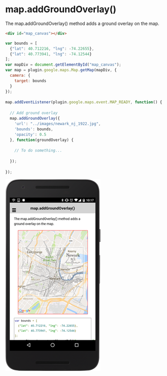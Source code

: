 # map.addGroundOverlay()

The map.addGroundOverlay() method adds a ground overlay on the map.

```html
<div id="map_canvas"></div>
```

```js
var bounds = [
  {"lat": 40.712216, "lng": -74.22655},
  {"lat": 40.773941, "lng": -74.12544}
];
var mapDiv = document.getElementById("map_canvas");
var map = plugin.google.maps.Map.getMap(mapDiv, {
  camera: {
    target: bounds
  }
});

map.addEventListener(plugin.google.maps.event.MAP_READY, function() {

  // Add ground overlay
  map.addGroundOverlay({
    'url': "../images/newark_nj_1922.jpg",
    'bounds': bounds,
    'opacity': 0.5
  }, function(groundOverlay) {

    // To do something...

  });

});
```

![](image.png)
